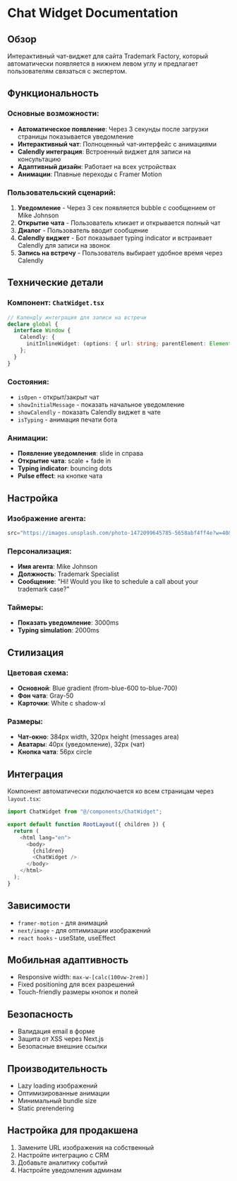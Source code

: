 # Chat Widget Documentation

## Обзор
Интерактивный чат-виджет для сайта Trademark Factory, который автоматически появляется в нижнем левом углу и предлагает пользователям связаться с экспертом.

## Функциональность

### Основные возможности:
- **Автоматическое появление**: Через 3 секунды после загрузки страницы показывается уведомление
- **Интерактивный чат**: Полноценный чат-интерфейс с анимациями
- **Calendly интеграция**: Встроенный виджет для записи на консультацию
- **Адаптивный дизайн**: Работает на всех устройствах
- **Анимации**: Плавные переходы с Framer Motion

### Пользовательский сценарий:
1. **Уведомление** - Через 3 сек появляется bubble с сообщением от Mike Johnson
2. **Открытие чата** - Пользователь кликает и открывается полный чат
3. **Диалог** - Пользователь вводит сообщение
4. **Calendly виджет** - Бот показывает typing indicator и встраивает Calendly для записи на звонок
5. **Запись на встречу** - Пользователь выбирает удобное время через Calendly

## Технические детали

### Компонент: `ChatWidget.tsx`
```typescript
// Календly интеграция для записи на встречи
declare global {
  interface Window {
    Calendly: {
      initInlineWidget: (options: { url: string; parentElement: Element }) => void;
    };
  }
}
```

### Состояния:
- `isOpen` - открыт/закрыт чат
- `showInitialMessage` - показать начальное уведомление
- `showCalendly` - показать Calendly виджет в чате
- `isTyping` - анимация печати бота

### Анимации:
- **Появление уведомления**: slide in справа
- **Открытие чата**: scale + fade in
- **Typing indicator**: bouncing dots
- **Pulse effect**: на кнопке чата

## Настройка

### Изображение агента:
```typescript
src="https://images.unsplash.com/photo-1472099645785-5658abf4ff4e?w=40&h=40&fit=crop&crop=face"
```

### Персонализация:
- **Имя агента**: Mike Johnson
- **Должность**: Trademark Specialist
- **Сообщение**: "Hi! Would you like to schedule a call about your trademark case?"

### Таймеры:
- **Показать уведомление**: 3000ms
- **Typing simulation**: 2000ms

## Стилизация

### Цветовая схема:
- **Основной**: Blue gradient (from-blue-600 to-blue-700)
- **Фон чата**: Gray-50
- **Карточки**: White с shadow-xl

### Размеры:
- **Чат-окно**: 384px width, 320px height (messages area)
- **Аватары**: 40px (уведомление), 32px (чат)
- **Кнопка чата**: 56px circle

## Интеграция

Компонент автоматически подключается ко всем страницам через `layout.tsx`:

```typescript
import ChatWidget from "@/components/ChatWidget";

export default function RootLayout({ children }) {
  return (
    <html lang="en">
      <body>
        {children}
        <ChatWidget />
      </body>
    </html>
  );
}
```

## Зависимости
- `framer-motion` - для анимаций
- `next/image` - для оптимизации изображений
- `react hooks` - useState, useEffect

## Мобильная адаптивность
- Responsive width: `max-w-[calc(100vw-2rem)]`
- Fixed positioning для всех разрешений
- Touch-friendly размеры кнопок и полей

## Безопасность
- Валидация email в форме
- Защита от XSS через Next.js
- Безопасные внешние ссылки

## Производительность
- Lazy loading изображений
- Оптимизированные анимации
- Минимальный bundle size
- Static prerendering

## Настройка для продакшена
1. Замените URL изображения на собственный
2. Настройте интеграцию с CRM
3. Добавьте аналитику событий
4. Настройте уведомления админам